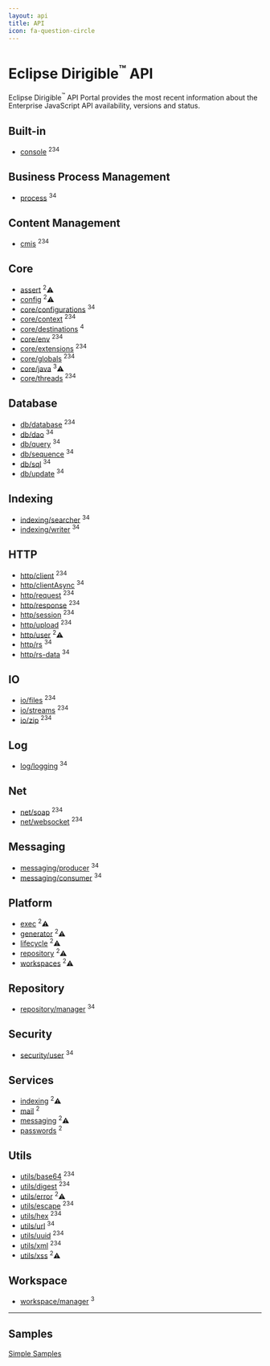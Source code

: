 ```yaml
---
layout: api
title: API
icon: fa-question-circle
---
```


Eclipse Dirigible<sup>&trade;</sup> API
===

Eclipse Dirigible<sup>&trade;</sup> API Portal provides the most recent information about the Enterprise JavaScript API availability, versions and status.


Built-in
---

* [console](console.html) <sup>2</sup><sup>3</sup><sup>4</sup>

Business Process Management
---

* [process](bpm_process.html) <sup>3</sup><sup>4</sup>


Content Management
---

* [cmis](cmis.html) <sup>2</sup><sup>3</sup><sup>4</sup>


Core
---

* [assert](core_assert.html) <sup>2</sup>⚠
* [config](core_config.html) <sup>2</sup>⚠
* [core/configurations](core_configurations.html) <sup>3</sup><sup>4</sup>
* [core/context](core_context.html) <sup>2</sup><sup>3</sup><sup>4</sup>
* [core/destinations](core_destinations.html) <sup>4</sup>
* [core/env](core_env.html) <sup>2</sup><sup>3</sup><sup>4</sup>
* [core/extensions](core_extensions.html) <sup>2</sup><sup>3</sup><sup>4</sup>
* [core/globals](core_globals.html) <sup>2</sup><sup>3</sup><sup>4</sup>
* [core/java](core_java.html) <sup>3</sup>⚠
* [core/threads](core_threads.html) <sup>2</sup><sup>3</sup><sup>4</sup>


Database
---

* [db/database](database.html) <sup>2</sup><sup>3</sup><sup>4</sup>
* [db/dao](database_dao.html) <sup>3</sup><sup>4</sup>
* [db/query](database_query.html) <sup>3</sup><sup>4</sup>
* [db/sequence](database_sequence.html) <sup>3</sup><sup>4</sup>
* [db/sql](database_sql.html) <sup>3</sup><sup>4</sup>
* [db/update](database_update.html) <sup>3</sup><sup>4</sup>


Indexing
---

* [indexing/searcher](indexing_searcher.html) <sup>3</sup><sup>4</sup>
* [indexing/writer](indexing_writer.html) <sup>3</sup><sup>4</sup>


HTTP
---

* [http/client](http_client.html) <sup>2</sup><sup>3</sup><sup>4</sup>
* [http/clientAsync](http_client_async.html) <sup>3</sup><sup>4</sup>
* [http/request](http_request.html) <sup>2</sup><sup>3</sup><sup>4</sup>
* [http/response](http_response.html) <sup>2</sup><sup>3</sup><sup>4</sup>
* [http/session](http_session.html) <sup>2</sup><sup>3</sup><sup>4</sup>
* [http/upload](http_upload.html) <sup>2</sup><sup>3</sup><sup>4</sup>
* [http/user](http_user.html) <sup>2</sup>⚠
* [http/rs](http_rs.html) <sup>3</sup><sup>4</sup>
* [http/rs-data](http_rs-data.html) <sup>3</sup><sup>4</sup>


IO
---

* [io/files](io_files.html) <sup>2</sup><sup>3</sup><sup>4</sup>
* [io/streams](io_streams.html) <sup>2</sup><sup>3</sup><sup>4</sup>
* [io/zip](io_zip.html) <sup>2</sup><sup>3</sup><sup>4</sup>


Log
---

* [log/logging](log_logging.html) <sup>3</sup><sup>4</sup>


Net
---

* [net/soap](soap.html) <sup>2</sup><sup>3</sup><sup>4</sup>
* [net/websocket](websocket.html) <sup>2</sup><sup>3</sup><sup>4</sup>


Messaging
---

* [messaging/producer](messaging_producer.html) <sup>3</sup><sup>4</sup>
* [messaging/consumer](messaging_consumer.html) <sup>3</sup><sup>4</sup>


Platform
---

* [exec](exec.html) <sup>2</sup>⚠
* [generator](generator.html) <sup>2</sup>⚠
* [lifecycle](lifecycle.html) <sup>2</sup>⚠
* [repository](repository.html) <sup>2</sup>⚠
* [workspaces](workspaces.html) <sup>2</sup>⚠

Repository
---

* [repository/manager](repository_manager.html) <sup>3</sup><sup>4</sup>

Security
---

* [security/user](security_user.html) <sup>3</sup><sup>4</sup>


Services
---

* [indexing](indexing.html) <sup>2</sup>⚠
* [mail](mail.html) <sup>2</sup>
* [messaging](messaging.html) <sup>2</sup>⚠
* [passwords](passwords.html) <sup>2</sup>


Utils
---

* [utils/base64](utils_base64.html) <sup>2</sup><sup>3</sup><sup>4</sup>
* [utils/digest](utils_digest.html) <sup>2</sup><sup>3</sup><sup>4</sup>
* [utils/error](utils_error.html) <sup>2</sup>⚠
* [utils/escape](utils_error.html) <sup>2</sup><sup>3</sup><sup>4</sup>
* [utils/hex](utils_hex.html) <sup>2</sup><sup>3</sup><sup>4</sup>
* [utils/url](utils_url.html) <sup>3</sup><sup>4</sup>
* [utils/uuid](utils_uuid.html) <sup>2</sup><sup>3</sup><sup>4</sup>
* [utils/xml](utils_xml.html) <sup>2</sup><sup>3</sup><sup>4</sup>
* [utils/xss](utils_xss.html) <sup>2</sup>⚠

Workspace
---

* [workspace/manager](workspace_manager.html) <sup>3</sup>

---

Samples
---

[Simple Samples](../samples/index.html)

